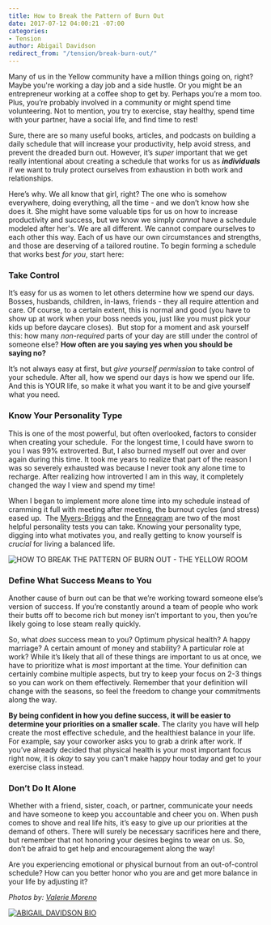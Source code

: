 ```yaml
---
title: How to Break the Pattern of Burn Out
date: 2017-07-12 04:00:21 -07:00
categories:
- Tension
author: Abigail Davidson
redirect_from: "/tension/break-burn-out/"
---
```


Many of us in the Yellow community have a million things going on, right? Maybe you're working a day job and a side hustle. Or you might be an entrepreneur working at a coffee shop to get by. Perhaps you’re a mom too. Plus, you’re probably involved in a community or might spend time volunteering. Not to mention, you try to exercise, stay healthy, spend time with your partner, have a social life, and find time to rest!

Sure, there are so many useful books, articles, and podcasts on building a daily schedule that will increase your productivity, help avoid stress, and prevent the dreaded burn out. However, it’s _super_ important that we get really intentional about creating a schedule that works for us as **_individuals_** if we want to truly protect ourselves from exhaustion in both work and relationships.

Here’s why. We all know that girl, right? The one who is somehow everywhere, doing everything, all the time - and we don’t know how she does it. She might have some valuable tips for us on how to increase productivity and success, but we know we simply _cannot_ have a schedule modeled after her's. We are all different. We cannot compare ourselves to each other this way. Each of us have our own circumstances and strengths, and those are deserving of a tailored routine. To begin forming a schedule that works best _for you_, start here:

### **Take Control**

It’s easy for us as women to let others determine how we spend our days. Bosses, husbands, children, in-laws, friends - they all require attention and care. Of course, to a certain extent, this is normal and good (you have to show up at work when your boss needs you, just like you must pick your kids up before daycare closes).  But stop for a moment and ask yourself this: how many _non-required_ parts of your day are still under the control of someone else? **How often are you saying yes when you should be saying no?**

It’s not always easy at first, but _give yourself permission_ to take control of your schedule. After all, how we spend our days is how we spend our life. And this is YOUR life, so make it what you want it to be and give yourself what you need.

### **Know Your Personality Type**

This is one of the most powerful, but often overlooked, factors to consider when creating your schedule.  For the longest time, I could have sworn to you I was 99% extroverted. But, I also burned myself out over and over again during this time. It took me years to realize that part of the reason I was so severely exhausted was because I never took any alone time to recharge. After realizing how introverted I am in this way, it completely changed the way I view and spend my time!

When I began to implement more alone time into my schedule instead of cramming it full with meeting after meeting, the burnout cycles (and stress) eased up.  The [Myers-Briggs](https://www.16personalities.com/free-personality-test) and the [Enneagram](http://www.9types.com/rheti/index.php) are two of the most helpful personality tests you can take. Knowing your personality type, digging into what motivates you, and really getting to know yourself is _crucial_ for living a balanced life.

![HOW TO BREAK THE PATTERN OF BURN OUT - THE YELLOW ROOM](https://yellow-blog-images.imgix.net/2017/07/Photo-May-05-4-18-11-AM.jpg "HOW TO BREAK THE PATTERN OF BURN OUT - THE YELLOW ROOM")

### **Define What Success Means to You**

Another cause of burn out can be that we’re working toward someone else’s version of success. If you’re constantly around a team of people who work their butts off to become rich but money isn’t important to you, then you’re likely going to lose steam really quickly.

So, what _does_ success mean to you? Optimum physical health? A happy marriage? A certain amount of money and stability? A particular role at work? While it’s likely that all of these things are important to us at once, we have to prioritize what is _most_ important at the time. Your definition can certainly combine multiple aspects, but try to keep your focus on 2-3 things so you can work on them effectively. Remember that your definition will change with the seasons, so feel the freedom to change your commitments along the way.

**By being confident in how you define success, it will be easier to determine your priorities on a smaller scale.** The clarity you have will help create the most effective schedule, and the healthiest balance in your life. For example, say your coworker asks you to grab a drink after work. If you’ve already decided that physical health is your most important focus right now, it is _okay_ to say you can't make happy hour today and get to your exercise class instead.

### **Don’t Do It Alone**

Whether with a friend, sister, coach, or partner, communicate your needs and have someone to keep you accountable and cheer you on. When push comes to shove and real life hits, it’s easy to give up our priorities at the demand of others. There will surely be necessary sacrifices here and there, but remember that not honoring your desires begins to wear on us. So, don’t be afraid to get help and encouragement along the way!

Are you experiencing emotional or physical burnout from an out-of-control schedule? How can you better honor who you are and get more balance in your life by adjusting it?

_Photos by: [Valerie Moreno](http://www.nuanceandbubbles.com/)_

[![ABIGAIL DAVIDSON BIO](https://yellow-blog-images.imgix.net/2017/06/ABIGAIL-DAVIDSON-BIO.jpg)](https://www.theschoolofwellbeing.com/)
